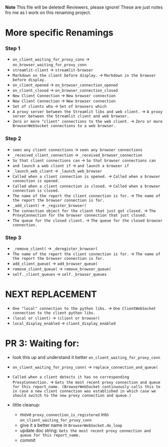 **Note** This file will be deleted! Reviewers, please ignore! These are just notes fro me as I work on this renaming project.

# More specific Renamings

### Step 1

- `on_client_waiting_for_proxy_conn` -> `on_browser_waiting_for_proxy_conn`
- `streamlit-client` -> `streamlit-browser`
- `Markdown on the client before display.` -> `Markdown in the browser before display.`
- `on_client_opened` -> `on_browser_connection_opened`
- `on_client_closed` -> `on_browser_connection_closed`
- `New Client Connection` -> `New browser connection`
- `New Client Connection` -> `New browser connection`
- `Set of clients who` -> `Set of browsers which`
- `A proxy server between the Streamlit libs and web client.` -> `A proxy server between the Streamlit client and web browser.`
- `Zero or more "client" connections to the web client.` -> `Zero or more BrowserWebSocket connections to a web browser.`

### Step 2

- `seen any client connections` -> `seen any browser connections`
- `_received_client_connection` -> `_received_browser_connection`
- `So that client connections can` -> `So that browser connections can`
- `and launch a web client if` -> `and launch a browser if`
- `_launch_web_client` -> `_launch_web_browser`
- `Called when a client connection is opened.` -> `Called when a browser connection is opened.`
- `Called when a client connection is closed.` -> `Called when a browser connection is closed.`
- `The name of the report the client connection is for.` -> `The name of the report the browser connection is for.`
- `_add_client(` -> `_register_browser(`
- `The connection object for the client that just got closed.` -> `The ProxyConnection for the browser connection that just closed.`
- `The queue for the closed client.` -> `The queue for the closed browser connection.`

### Step 3

- `_remove_client(` -> `_deregister_browser(`
- `The name of the report the client connection is for.` -> `The name of the report the browser connection is for.`
- `add_client_queue(` -> `add_browser_queue(`
- `remove_client_queue(` -> `remove_browser_queue(`
- `self._client_queues` -> `self._browser_queues`

# NEXT REPLACEMENT

- `One "local" connection to the python libs.` -> `One ClientWebSocket connection to the client python libs.`
- `(local or client)` -> `(client or browser)`
- `local_display_enabled` -> `client_display_enabled`

# PR 3: Waiting for:

- look this up and understand it better `on_client_waiting_for_proxy_conn`
- `on_client_waiting_for_proxy_conn(` -> `replace_connection_and_queue(`

- `Called when a client detects it has no corresponding ProxyConnection.` -> `Gets the most recent proxy connection and queue for this report_name. (BrowserWebSocket continuously calls this to in case a new client connection was established in which case we should switch to the new proxy connection and queue.)`

- little cleanup:
  - move `proxy_connection_is_registered` into  `on_client_waiting_for_proxy_conn`
  - give it a better name in `BrowserWebSocket.do_loop`
  - update doc string: `Gets the most recent proxy connection and queue for this report_name.`
  - commit
